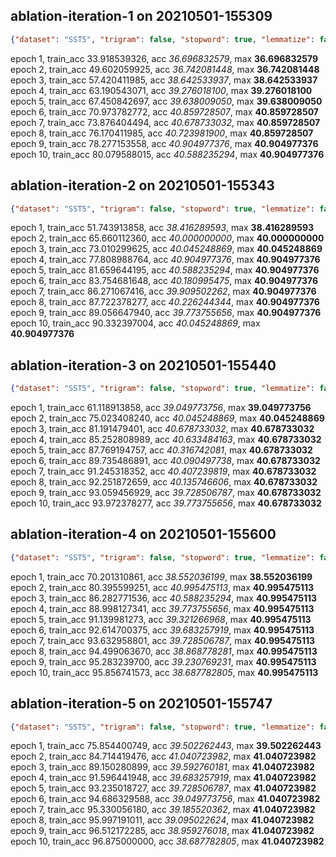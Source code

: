 
## ablation-iteration-1 on 20210501-155309

```json
{"dataset": "SST5", "trigram": false, "stopword": true, "lemmatize": false, "rand_lr": false, "feature_pick": "top", "feature_drop": 0.0, "feature_size": 20000, "penalty": 0.0, "lr_fixed": 0.01, "lr_rand_coef": 0.01, "iteration": 1, "batch": 500, "epoch": 10}
```

epoch  1, train_acc 33.918539326, acc _36.696832579_, max **36.696832579**
epoch  2, train_acc 49.602059925, acc _36.742081448_, max **36.742081448**
epoch  3, train_acc 57.420411985, acc _38.642533937_, max **38.642533937**
epoch  4, train_acc 63.190543071, acc _39.276018100_, max **39.276018100**
epoch  5, train_acc 67.450842697, acc _39.638009050_, max **39.638009050**
epoch  6, train_acc 70.973782772, acc _40.859728507_, max **40.859728507**
epoch  7, train_acc 73.876404494, acc _40.678733032_, max **40.859728507**
epoch  8, train_acc 76.170411985, acc _40.723981900_, max **40.859728507**
epoch  9, train_acc 78.277153558, acc _40.904977376_, max **40.904977376**
epoch 10, train_acc 80.079588015, acc _40.588235294_, max **40.904977376**

## ablation-iteration-2 on 20210501-155343

```json
{"dataset": "SST5", "trigram": false, "stopword": true, "lemmatize": false, "rand_lr": false, "feature_pick": "top", "feature_drop": 0.0, "feature_size": 20000, "penalty": 0.0, "lr_fixed": 0.01, "lr_rand_coef": 0.01, "iteration": 2, "batch": 500, "epoch": 10}
```

epoch  1, train_acc 51.743913858, acc _38.416289593_, max **38.416289593**
epoch  2, train_acc 65.660112360, acc _40.000000000_, max **40.000000000**
epoch  3, train_acc 73.010299625, acc _40.045248869_, max **40.045248869**
epoch  4, train_acc 77.808988764, acc _40.904977376_, max **40.904977376**
epoch  5, train_acc 81.659644195, acc _40.588235294_, max **40.904977376**
epoch  6, train_acc 83.754681648, acc _40.180995475_, max **40.904977376**
epoch  7, train_acc 86.271067416, acc _39.909502262_, max **40.904977376**
epoch  8, train_acc 87.722378277, acc _40.226244344_, max **40.904977376**
epoch  9, train_acc 89.056647940, acc _39.773755656_, max **40.904977376**
epoch 10, train_acc 90.332397004, acc _40.045248869_, max **40.904977376**

## ablation-iteration-3 on 20210501-155440

```json
{"dataset": "SST5", "trigram": false, "stopword": true, "lemmatize": false, "rand_lr": false, "feature_pick": "top", "feature_drop": 0.0, "feature_size": 20000, "penalty": 0.0, "lr_fixed": 0.01, "lr_rand_coef": 0.01, "iteration": 3, "batch": 500, "epoch": 10}
```

epoch  1, train_acc 61.118913858, acc _39.049773756_, max **39.049773756**
epoch  2, train_acc 75.023408240, acc _40.045248869_, max **40.045248869**
epoch  3, train_acc 81.191479401, acc _40.678733032_, max **40.678733032**
epoch  4, train_acc 85.252808989, acc _40.633484163_, max **40.678733032**
epoch  5, train_acc 87.769194757, acc _40.316742081_, max **40.678733032**
epoch  6, train_acc 89.735486891, acc _40.090497738_, max **40.678733032**
epoch  7, train_acc 91.245318352, acc _40.407239819_, max **40.678733032**
epoch  8, train_acc 92.251872659, acc _40.135746606_, max **40.678733032**
epoch  9, train_acc 93.059456929, acc _39.728506787_, max **40.678733032**
epoch 10, train_acc 93.972378277, acc _39.773755656_, max **40.678733032**

## ablation-iteration-4 on 20210501-155600

```json
{"dataset": "SST5", "trigram": false, "stopword": true, "lemmatize": false, "rand_lr": false, "feature_pick": "top", "feature_drop": 0.0, "feature_size": 20000, "penalty": 0.0, "lr_fixed": 0.01, "lr_rand_coef": 0.01, "iteration": 4, "batch": 500, "epoch": 10}
```

epoch  1, train_acc 70.201310861, acc _38.552036199_, max **38.552036199**
epoch  2, train_acc 80.395599251, acc _40.995475113_, max **40.995475113**
epoch  3, train_acc 86.282771536, acc _40.588235294_, max **40.995475113**
epoch  4, train_acc 88.998127341, acc _39.773755656_, max **40.995475113**
epoch  5, train_acc 91.139981273, acc _39.321266968_, max **40.995475113**
epoch  6, train_acc 92.614700375, acc _39.683257919_, max **40.995475113**
epoch  7, train_acc 93.632958801, acc _39.728506787_, max **40.995475113**
epoch  8, train_acc 94.499063670, acc _38.868778281_, max **40.995475113**
epoch  9, train_acc 95.283239700, acc _39.230769231_, max **40.995475113**
epoch 10, train_acc 95.856741573, acc _38.687782805_, max **40.995475113**

## ablation-iteration-5 on 20210501-155747

```json
{"dataset": "SST5", "trigram": false, "stopword": true, "lemmatize": false, "rand_lr": false, "feature_pick": "top", "feature_drop": 0.0, "feature_size": 20000, "penalty": 0.0, "lr_fixed": 0.01, "lr_rand_coef": 0.01, "iteration": 5, "batch": 500, "epoch": 10}
```

epoch  1, train_acc 75.854400749, acc _39.502262443_, max **39.502262443**
epoch  2, train_acc 84.714419476, acc _41.040723982_, max **41.040723982**
epoch  3, train_acc 89.150280899, acc _39.592760181_, max **41.040723982**
epoch  4, train_acc 91.596441948, acc _39.683257919_, max **41.040723982**
epoch  5, train_acc 93.235018727, acc _39.728506787_, max **41.040723982**
epoch  6, train_acc 94.686329588, acc _39.049773756_, max **41.040723982**
epoch  7, train_acc 95.330056180, acc _39.185520362_, max **41.040723982**
epoch  8, train_acc 95.997191011, acc _39.095022624_, max **41.040723982**
epoch  9, train_acc 96.512172285, acc _38.959276018_, max **41.040723982**
epoch 10, train_acc 96.875000000, acc _38.687782805_, max **41.040723982**
